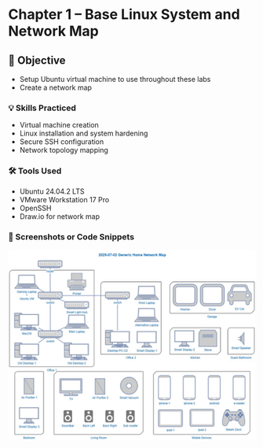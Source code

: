 
# Chapter 1 – Base Linux System and Network Map

## 🎯 Objective
- Setup Ubuntu virtual machine to use throughout these labs
- Create a network map


### 💡 Skills Practiced
- Virtual machine creation
- Linux installation and system hardening
- Secure SSH configuration
- Network topology mapping

### 🛠️ Tools Used
- Ubuntu 24.04.2 LTS
- VMware Workstation 17 Pro
- OpenSSH
- Draw.io for network map

<!--
## 🧪 Lab Steps
1. Created an Ubuntu VM using VirtualBox.
2. Updated system and installed essential packages: `sudo apt update && sudo apt upgrade`.
3. Configured SSH key-based login and disabled password auth.
4. Captured current network settings using `ip a` and `ip route`.
5. Drew a basic network map including VM, host, and router relationships.
-->

### 📸 Screenshots or Code Snippets
![Network Map](../01-linux-and-network-map/generic-home-network-map.jpg)

<!--
```bash
sudo apt install openssh-server
ssh-keygen -t rsa
sudo ufw allow ssh
```
-->
<!--
### 📘 Reflections & What I Learned

- Learned the difference between bridged and NAT networking in VMs.
- SSH key login is significantly more secure than passwords.
- Creating a visual network map gave me clarity on how devices are routed.

-->
<!--
### 🔗 References

- [Ubuntu Server Docs](https://ubuntu.com/server/docs)
- [OpenSSH Manual](https://man.openbsd.org/ssh)
-->
<!--
## 🧠 Next Steps

- Add firewall rules and VLAN separation (in Chapter 2).
- Try creating the same setup in a cloud provider like AWS or Linode.
-->
